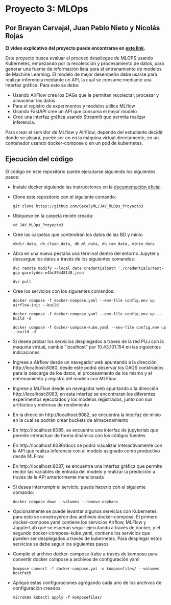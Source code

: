 # Proyecto 3: MLOps

## Por Brayan Carvajal, Juan Pablo Nieto y Nicolás Rojas

**El video explicativo del proyecto puede encontrarse en [este link](https://youtu.be/DsWGw1nQwcs).**

Este proyecto busca evaluar el proceso despliegue de MLOPS usando Kubernetes, empezando
por la recolección y procesamiento de datos, para generar una fuente de información lista para el
entrenamiento de modelos de Machine Learning. El modelo de mejor desempeño debe usarse para
realizar inferencia mediante un API, la cual se consume mediante una interfaz gráfica. Para esto se debe:

- Usando AirFlow cree los DAGs que le permitan recolectar, procesar y almacenar los datos.
- Para el registro de experimentos y modelos utilice MLflow
- Usando FastAPI cree un API que consuma el mejor modelo
- Cree una interfaz gráfica usando Streamlit que permita realizar inferencia.

Para crear el servidor de MLflow y AirFlow, depende del estudiante decidir donde se alojará, puede ser en en la máquina virtual directamente, en un contenedor usando docker-compose o en un pod de kubernetes.

## Ejecución del código

El código en este repositorio puede ejecutarse siguiendo los siguientes pasos:

- Instale docker siguiendo las instrucciones en la [documentación oficial](https://docs.docker.com/get-docker/).

- Clone este repositorio con el siguiente comando:
    ```shell
    git clone https://github.com/GacelyML/JAV_MLOps_Proyecto3
    ```

- Ubíquese en la carpeta recién creada:
    ```shell
    cd JAV_MLOps_Proyecto3
    ```

- Cree las carpetas que contendran los datos de las BD y minio
    ```shell
    mkdir data, db_clean_data, db_ml_data, db_raw_data, minio_data
    ```

- Abra en una nueva pestaña una terminal dentro del entorno Jupyter y descargue los datos a través de los siguientes comandos:
    ```shell
    dvc remote modify --local data credentialpath './credentials/test-gcp-gacelydev-e4bc89448148.json'
    ```
    ```shell
    dvc pull
    ```

- Cree los servicios con los siguientes comandos:
    ```shell
    docker compose -f docker-compose.yaml --env-file config.env up airflow-init --build
    ```
    ```shell
    docker compose -f docker-compose.yaml --env-file config.env up --build -d
    ```
    ```shell
    docker compose -f docker-compose-kube.yaml --env-file config.env up --build -d
    ```

- Si desea probar los servicios desplegados a traves de la red PUJ con la maquina virtual, cambie "localhost" por 10.43.101.154 en las siguientes indicaciones 

- Ingrese a Airflow desde un navegador web apuntando a la dirección http://localhost:8080, desde este podrá observar los DAGS construidos para la descarga de los datos, el procesamiento de los mismo y el entrenamiento y registro del modelo con MLFlow

- Ingrese a MLFlow desde un navegador web apuntando a la dirección http://localhost:8083, en esta interfaz se encontraran los diferentes experimentos ejecutados y los modelos registrados, junto con sus artifactos y métricas de rendimiento

- En la dirección http://localhost:8082, se encuentra la interfaz de minio en la cual se podrán crear buckets de almacenamiento

- En http://localhost:8085, se encuentra una interfaz de jupyterlab que permite interactuar de forma dinámica con los códigos fuentes

- En http://localhost:8086/docs se podrá visualizar interactivamente con la API que realiza inferencia con el modelo asignado como productivo desde MLFlow

- En http://localhost:8087, se encuentra una interfaz gráfica que permite recibir las variables de entrada del modelo y realizar la predicción a través de la API anteriormente mencionada

- Si desea interrumpir el servicio, puede hacerlo con el siguiente comando:
    ```shell
    docker compose down --volumes --remove-orphans
    ```
- Opcionalmente se puede levantar algunos servicios con Kubernetes, para esto se construyeron dos archivos docker-compose. El primero docker-compose.yaml contiene los servicios Airflow, MLFlow y JupyterLab que se esperan seguir ejecutando a través de docker, y el segundo docker-compose-kube.yaml, contiene los servicios que pueden ser desplegados a través de kubernetes. Para desplegar estos servicios se debe seguir los siguientes pasos

- Compile el archivo docker-compose-kube a través de kompose para convertir docker compose a archivos de configuración yaml
    ```shell
    kompose convert -f docker-compose.yml -o komposefiles/ --volumes hostPath
    ```
- Aplique estas configuraciones agregando cada uno de los archivos de configuración creados
    ```shell
    microk8s kubectl apply -f komposefiles/
    ```

